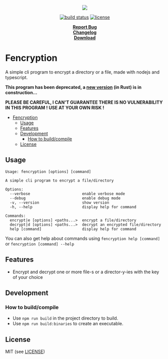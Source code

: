 <p align="center">
  <a href="#readme">
    <img src="./docs/assets/logo.png" height="auto">
  </a>

  <p align="center">
    <a href="https://github.com/valflrt/Fencryption/actions/workflows/build.yml"><img alt="build status" src="https://img.shields.io/github/workflow/status/valflrt/fencryption/build" /></a>
    <a href="./LICENSE"><img alt="license" src="https://img.shields.io/github/license/valflrt/fencryption" /></a>
  </p>

  <p align="center">
    <a href="https://github.com/valflrt/fencryption/issues/new"><b>Report Bug</b></a>
    <br />
    <a href="https://github.com/valflrt/Fencryption/blob/master/CHANGELOG.md"><b>Changelog</b></a>
    <br />
    <a href="https://github.com/valflrt/Fencryption/releases/latest"><b>Download</b></a>
  </p>
</p>

# Fencryption

A simple cli program to encrypt a directory or a file, made with nodejs and typescript.

**This program has been deprecated, a [new version](https://github.com/valflrt/fencryption-rust) (in Rust) is in construction...**

**PLEASE BE CAREFUL, I CAN'T GUARANTEE THERE IS NO VULNERABILITY IN THIS PROGRAM ! USE AT YOUR OWN RISK !**

- [Fencryption](#fencryption)
  - [Usage](#usage)
  - [Features](#features)
  - [Development](#development)
    - [How to build/compile](#how-to-buildcompile)
  - [License](#license)

## Usage

```
Usage: fencryption [options] [command]

A simple cli program to encrypt a file/directory

Options:
  --verbose                       enable verbose mode
  --debug                         enable debug mode
  -v, --version                   show version
  -h, --help                      display help for command

Commands:
  encrypt|e [options] <paths...>  encrypt a file/directory
  decrypt|d [options] <paths...>  decrypt an encrypted file/directory
  help [command]                  display help for command
```

You can also get help about commands using `fencryption help [command]` or `fencryption [command] --help`

## Features

- Encrypt and decrypt one or more file-s or a director-y-ies with the key of your choice

## Development

### How to build/compile

- Use `npm run build` in the project directory to build.
- Use `npm run build:binaries` to create an executable.

## License

MIT (see [LICENSE](./LICENSE))
